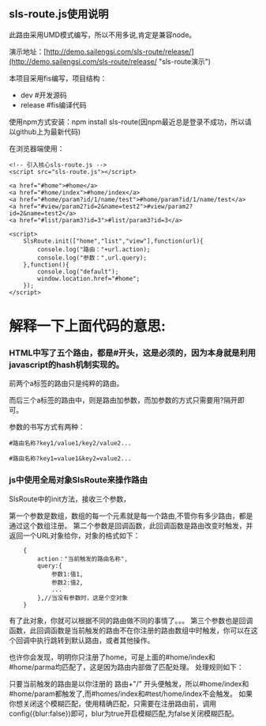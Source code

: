 ## sls-route.js使用说明 ##
此路由采用UMD模式编写，所以不用多说,肯定是兼容node。

演示地址：[http://demo.sailengsi.com/sls-route/release/](http://demo.sailengsi.com/sls-route/release/ "sls-route演示")

本项目采用fis编写，项目结构：

- dev	#开发源码
- release #fis编译代码



使用npm方式安装：npm install sls-route(因npm最近总是登录不成功，所以请以github上为最新代码)

在浏览器端使用：
	
	<!-- 引入核心sls-route.js -->
    <script src="sls-route.js"></script>

	<a href="#home">#home</a>
	<a href="#home/index">#home/index</a>
	<a href="#home/param?id/1/name/test">#home/param?id/1/name/test</a>
	<a href="#view/param2?id=2&name=test2">#view/param2?id=2&name=test2</a>
	<a href="#list/param3?id=3">#list/param3?id=3</a>

	<script>
		SlsRoute.init(["home","list","view"],function(url){
            console.log("路由："+url.action);
            console.log("参数：",url.query);
        },function(){
            console.log("default");
            window.location.href="#home";
        });	
	</script>

# 解释一下上面代码的意思: #
### HTML中写了五个路由，都是#开头，这是必须的，因为本身就是利用javascript的hash机制实现的。 ###
	

前两个a标签的路由只是纯粹的路由。

而后三个a标签的路由中，则是路由加参数，而加参数的方式只需要用?隔开即可。

参数的书写方式有两种：

`#路由名称?key1/value1/key2/value2...`

`#路由名称?key1=value1&key2=value2...`

### js中使用全局对象SlsRoute来操作路由 ###

SlsRoute中的init方法，接收三个参数，

第一个参数是数组，数组的每一个元素就是每一个路由,不管你有多少路由，都是通过这个数组注册。
第二个参数是回调函数，此回调函数是路由改变时触发，并返回一个URL对象给你，对象的格式如下：

	    {
    		action："当前触发的路由名称",
    		query:{
    			参数1:值1,
    			参数2:值2,
    			...
    		},//当没有参数时，这是个空对象
    	}
有了此对象，你就可以根据不同的路由做不同的事情了。。。
第三个参数也是回调函数，此回调函数是当前触发的路由不在你注册的路由数组中时触发，你可以在这个回调中执行跳转到默认路由，或者其他操作。

也许你会发现，明明你只注册了home，可是上面的#home/index和#home/parma均匹配了，这是因为路由内部做了匹配处理。
处理规则如下：

只要当前触发的路由是以你注册的 路由+"/" 开头便触发，所以#home/index和#home/param都触发了,而#homes/index和#test/home/index不会触发。
如果你想关闭这个模糊匹配，使用精确匹配，只需要在注册路由前，调用config({blur:false})即可，blur为true开启模糊匹配,为false关闭模糊匹配。